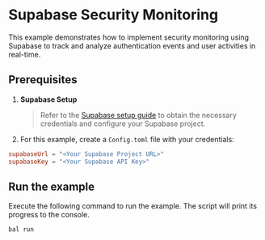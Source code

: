 # Supabase Security Monitoring

This example demonstrates how to implement security monitoring using Supabase to track and analyze authentication events and user activities in real-time.

## Prerequisites

1. **Supabase Setup**
   > Refer to the [Supabase setup guide](https://central.ballerina.io/ballerinax/supabase/latest#setup-guide) to obtain the necessary credentials and configure your Supabase project.

2. For this example, create a `Config.toml` file with your credentials:

```toml
supabaseUrl = "<Your Supabase Project URL>"
supabaseKey = "<Your Supabase API Key>"
```

## Run the example

Execute the following command to run the example. The script will print its progress to the console.

```shell
bal run
```